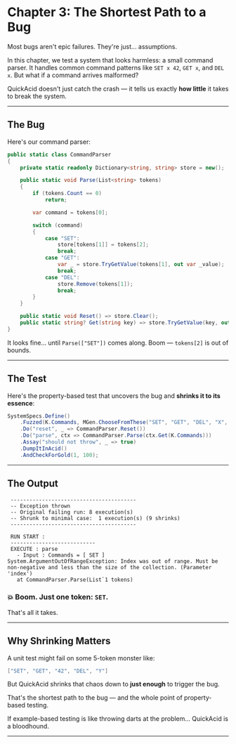 # Chapter 3: The Shortest Path to a Bug

Most bugs aren't epic failures. They're just... assumptions.

In this chapter, we test a system that looks harmless: a small command parser. It handles common command patterns like `SET x 42`, `GET x`, and `DEL x`. But what if a command arrives malformed?

QuickAcid doesn't just catch the crash — it tells us exactly **how little** it takes to break the system.

---

## The Bug

Here's our command parser:

```csharp
public static class CommandParser
{
    private static readonly Dictionary<string, string> store = new();

    public static void Parse(List<string> tokens)
    {
        if (tokens.Count == 0)
            return;

        var command = tokens[0];

        switch (command)
        {
            case "SET":
                store[tokens[1]] = tokens[2];
                break;
            case "GET":
                var _ = store.TryGetValue(tokens[1], out var _value);
                break;
            case "DEL":
                store.Remove(tokens[1]);
                break;
        }
    }

    public static void Reset() => store.Clear();
    public static string? Get(string key) => store.TryGetValue(key, out var v) ? v : null;
}
```

It looks fine… until `Parse(["SET"])` comes along. Boom — `tokens[2]` is out of bounds.

---

## The Test

Here's the property-based test that uncovers the bug and **shrinks it to its essence**:

```csharp
SystemSpecs.Define()
    .Fuzzed(K.Commands, MGen.ChooseFromThese("SET", "GET", "DEL", "X", "Y", "42").Many(1, 4))
    .Do("reset", _ => CommandParser.Reset())
    .Do("parse", ctx => CommandParser.Parse(ctx.Get(K.Commands)))
    .Assay("should not throw", _ => true)
    .DumpItInAcid()
    .AndCheckForGold(1, 100);
```

---

## The Output

```text
 ----------------------------------------
 -- Exception thrown
 -- Original failing run: 8 execution(s)
 -- Shrunk to minimal case:  1 execution(s) (9 shrinks)
 ----------------------------------------

 RUN START :
 ---------------------------
 EXECUTE : parse
   - Input : Commands = [ SET ]
System.ArgumentOutOfRangeException: Index was out of range. Must be non-negative and less than the size of the collection. (Parameter 'index')
   at CommandParser.Parse(List`1 tokens)
```

### 💥 Boom. Just one token: `SET`.
That's all it takes.

---

## Why Shrinking Matters

A unit test might fail on some 5-token monster like:
```csharp
["SET", "GET", "42", "DEL", "Y"]
```
But QuickAcid shrinks that chaos down to **just enough** to trigger the bug.

That's the shortest path to the bug — and the whole point of property-based testing.

If example-based testing is like throwing darts at the problem…
QuickAcid is a bloodhound.

---
